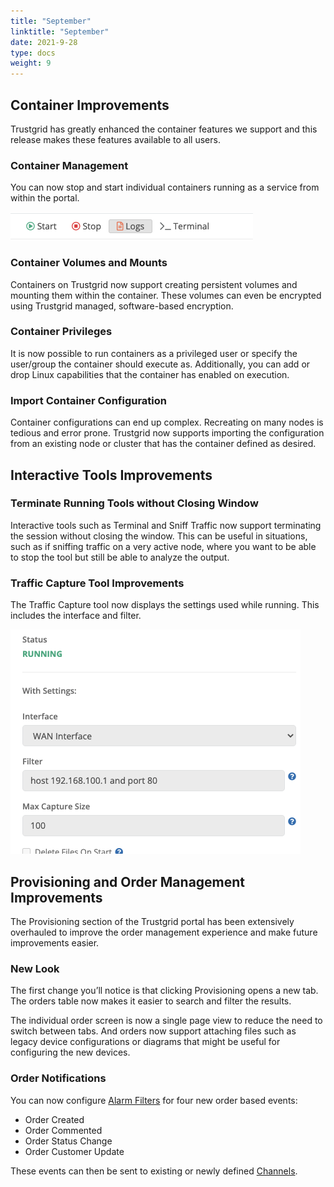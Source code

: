 ```yaml
---
title: "September"
linktitle: "September"
date: 2021-9-28
type: docs
weight: 9
---
```


## Container  Improvements
Trustgrid has greatly enhanced the container features we support and this release makes these features available to all users.

### Container Management 
You can now stop and start individual containers running as a service from within the portal. 

![Stop Start Buttons](stop-start-buttons.png)

### Container Volumes and Mounts
Containers on Trustgrid now support creating persistent volumes and mounting them within the container.  These volumes can even be encrypted using Trustgrid managed, software-based encryption.

### Container Privileges 
It is now possible to run containers as a privileged user or specify the user/group the container should execute as. Additionally, you can add or drop Linux capabilities that the container has enabled on execution.

### Import Container Configuration
Container configurations can end up complex. Recreating on many nodes is tedious and error prone. Trustgrid now supports importing the configuration from an existing node or cluster that has the container defined as desired.

## Interactive Tools Improvements

### Terminate Running Tools without Closing Window
Interactive tools such as Terminal and Sniff Traffic now support terminating the session without closing the window. This can be useful in situations, such as if sniffing traffic on a very active node, where you want to be able to stop the tool but still be able to analyze the output. 

### Traffic Capture Tool Improvements
The Traffic Capture tool now displays the settings used while running. This includes the interface and filter.

![Capture Settings](capture-settings.png)
 
## Provisioning and Order Management Improvements
The Provisioning section of the Trustgrid portal has been extensively overhauled to improve the order management experience and make future improvements easier.

### New Look
The first change you’ll notice is that clicking Provisioning opens a new tab. The orders table now makes it easier to search and filter the results.  

The individual order screen is now a single page view to reduce the need to switch between tabs.  And orders now support attaching files such as legacy device configurations or diagrams that might be useful for configuring the new devices. 

### Order Notifications 
You can now configure [Alarm Filters](/docs/alarms/alarm-filters) for four new order based events:

* Order Created
* Order Commented
* Order Status Change
* Order Customer Update 

These events can then be sent to existing or newly defined [Channels](/docs/alarms/channels).

